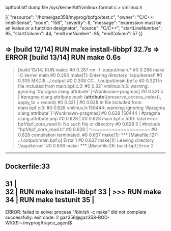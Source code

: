 bpftool btf dump file /sys/kernel/btf/vmlinux format c > vmlinux.h


[{
	"resource": "/home/gaz358/myprog/bpfgo/test.c",
	"owner": "C/C++: IntelliSense",
	"code": "158",
	"severity": 8,
	"message": "expression must be an lvalue or a function designator",
	"source": "C/C++",
	"startLineNumber": 85,
	"startColumn": 44,
	"endLineNumber": 85,
	"endColumn": 57
}]


=> [build 12/14] RUN make install-libbpf                                         32.7s
 => ERROR [build 13/14] RUN make                                                   0.6s
------
 > [build 13/14] RUN make:
#0 0.287 rm -f .output/main.*
#0 0.288 make -C kernel main
#0 0.290 make[1]: Entering directory '/app/kernel'
#0 0.305   MKDIR    ../.output
#0 0.308   CC       ../.output/main.bpf.o
#0 0.321 In file included from main.bpf.c:3:
#0 0.321 vmlinux.h:5: warning: ignoring '#pragma clang attribute' [-Wunknown-pragmas]
#0 0.321     5 | #pragma clang attribute push (__attribute__((preserve_access_index)), apply_to = record)
#0 0.321       | 
#0 0.628 In file included from main.bpf.c:3:
#0 0.628 vmlinux.h:150444: warning: ignoring '#pragma clang attribute' [-Wunknown-pragmas]
#0 0.628 150444 | #pragma clang attribute pop
#0 0.628        | 
#0 0.628 main.bpf.c:5:10: fatal error: bpf/bpf_core_read.h: No such file or directory
#0 0.628     5 | #include "bpf/bpf_core_read.h"
#0 0.628       |          ^~~~~~~~~~~~~~~~~~~~~
#0 0.628 compilation terminated.
#0 0.637 make[1]: *** [Makefile:127: ../.output/main.bpf.o] Error 1
#0 0.637 make[1]: Leaving directory '/app/kernel'
#0 0.638 make: *** [Makefile:26: build-bpf] Error 2
------
Dockerfile:33
--------------------
  31 |     
  32 |     RUN make install-libbpf
  33 | >>> RUN make
  34 |     RUN make testunit
  35 |     
--------------------
ERROR: failed to solve: process "/bin/sh -c make" did not complete successfully: exit code: 2
gaz358@gaz358-BOD-WXX9:~/myprog/trayce_agent$ 

